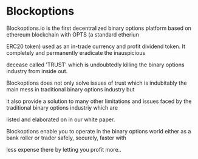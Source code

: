 # Blockoptions
Blockoptions.io is the first decentralized binary options platform based on ethereum blockchain with OPTS (a standard etheriun 

ERC20 token) used as an in-trade currency and profit dividend token. It completely and permanently eradicate the inauspicious 

decease called 'TRUST' which is undoubtedly killing the binary options industry from inside out.

Blockoptions does not only solve issues of trust which is indubitably the main mess in traditional binary options industry but 

it also provide a solution to many other limitations and issues faced by the traditional binary options industriy which are 

listed and elaborated on in our white paper.

Blockoptions enable you to operate in the binary options world either as a bank roller or trader safely, securely, faster with 

less expense there by letting you profit more..
